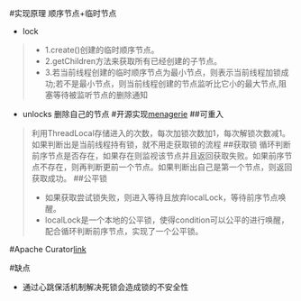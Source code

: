 #实现原理
    顺序节点+临时节点
- lock
> - 1.create()创建的临时顺序节点。
> - 2.getChildren方法来获取所有已经创建的子节点。
> - 3.若当前线程创建的临时顺序节点为最小节点，则表示当前线程加锁成功;若不是最小节点，则当前线程创建的节点监听比它小的最大节点,阻塞等待被监听节点的删除通知
- unlocks
    删除自己的节点 
#开源实现[menagerie][1]
##可重入
>利用ThreadLocal存储进入的次数，每次加锁次数加1，每次解锁次数减1。如果判断出是当前线程持有锁，就不用走获取锁的流程
##获取锁
>循环判断前序节点是否存在，如果存在则监视该节点并且返回获取失败。如果前序节点不存在，则再判断更前一个节点。如果判断出自己是第一个节点，则返回获取成功。
##公平锁
> - 如果获取尝试锁失败，则进入等待且放弃localLock，等待前序节点唤醒。
> - localLock是一个本地的公平锁，使得condition可以公平的进行唤醒，配合循环判断前序节点，实现了一个公平锁。

#Apache Curator[link][2]


#缺点
- 通过心跳保活机制解决死锁会造成锁的不安全性

[1]: https://github.com/sfines/menagerie
[2]: http://curator.apache.org/